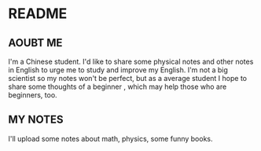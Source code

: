 # README

## AOUBT ME

I'm a Chinese student. I'd like to share some physical notes and other notes 
in English to urge me to study and improve my English.  I'm not a big scientist so my notes won't be perfect, but as a average student I hope to share some thoughts of a beginner , which may help those who are beginners, too.

## MY NOTES

I'll upload some notes about math, physics, some funny books. 

